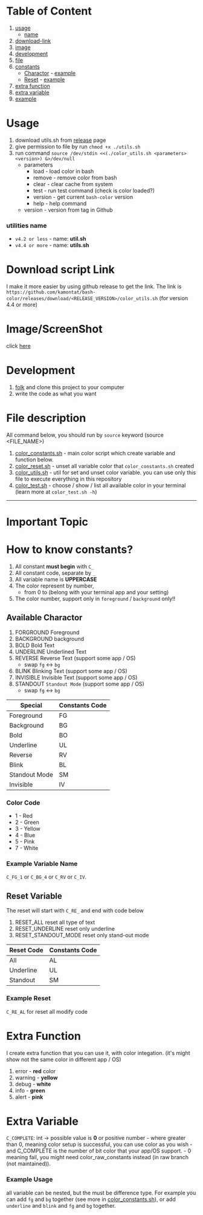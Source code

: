 # Table of Content
1. [usage](#usage)
    - [name](#utilities-name)
2. [download-link](#download-script-link)
3. [image](#imagescreenshot)
4. [development](#development)
5. [file](#file-description)
6. [constants](#how-to-know-constants)
    - [Charactor](#available-charactor) - [example](#example-variable-name)
    - [Reset](#reset-variable) - [example](#example-reset)
7. [extra function](#extra-function)
8. [extra variable](#extra-variable)
9. [example](#example-usage)


# Usage
1. download utils.sh from [release](https://github.com/kamontat/bash-color/releases) page
2. give permission to file by run `chmod +x ./utils.sh`
3. run command `source /dev/stdin <<(./color_utils.sh <parameters> <version>) &>/dev/null`
    - parameters 
        - load    - load color in bash
        - remove  - remove color from bash
        - clear   - clear cache from system
        - test    - run test command (check is color loaded?)
        - version - get current `bash-color` version
        - help    - help command
    - version - version from tag in Github
    
### utilities name
- `v4.2 or less` - name: **util.sh**
- `v4.4 or more` - name: **utils.sh**

# Download script Link
I make it more easier by using github release to get the link.
The link is `https://github.com/kamontat/bash-color/releases/download/<RELEASE_VERSION>/color_utils.sh` (for version 4.4 or more)

# Image/ScreenShot
click [here](./images)

# Development
1. [folk](https://github.com/kamontat/bash-color/edit/master/README.md#fork-destination-box) and clone this project to your computer
2. write the code as what you want

# File description
All command below, you should run by `source` keyword (source <FILE_NAME>)
1. [color_constants.sh](./color_constants.sh) - main color script which create variable and function below.
2. [color_reset.sh](./color_reset.sh) - unset all variable color that `color_constants.sh` created
3. [color_utils.sh](./color_utils.sh) - util for set and unset color variable. you can use only this file to execute everything in this repository
4. [color_test.sh](./color_test.sh) - choose / show / list all available color in your terminal (learn more at `color_test.sh -h`)

--------------
# Important Topic
    
# How to know constants?
1. All constant **must begin** with `C_`
2. All constant code, separate by `_`
3. All variable name is **UPPERCASE**
4. The color represent by number, 
    - from 0 to (belong with your terminal app and your setting)
5. The color number, support only in `foreground` / `background` only!!

## Available Charactor
1. FORGROUND            Foreground
2. BACKGROUND           background
3. BOLD                 Bold Text
4. UNDERLINE            Underlined Text
5. REVERSE              Reverse Text (support some app / OS)
    - swap `fg` <-> `bg`
6. BLINK                Blinking Text (support some app / OS)
7. INVISIBLE            Invisible Text (support some app / OS)
8. STANDOUT             `Standout Mode` (support some app / OS)
    - swap `fg` <-> `bg`

|Special       |Constants Code|
|--------------|--------------|
|Foreground    |FG            |
|Background    |BG            |
|Bold          |BO            |
|Underline     |UL            |
|Reverse       |RV            |
|Blink         |BL            |
|Standout Mode |SM            |
|Invisible     |IV            |

### Color Code
- 1 - Red
- 2 - Green 
- 3 - Yellow 
- 4 - Blue 
- 5 - Pink 
- 7 - White  

### Example Variable Name
`C_FG_1` or `C_BG_4` or `C_RV` or `C_IV`.

## Reset Variable
The reset will start with `C_RE_` and end with code below
1. RESET_ALL            reset all type of text
2. RESET_UNDERLINE      reset only underline
3. RESET_STANDOUT_MODE  reset only stand-out mode 

|Reset Code    |Constants Code|
|--------------|--------------|
|All           |AL            |
|Underline     |UL            |
|Standout      |SM            |

### Example Reset
`C_RE_AL` for reset all modify code

# Extra Function
I create extra function that you can use it, with color integation. (it's might show not the same color in different app / OS)
1. error - **red** color
2. warning - **yellow**
3. debug - **white**
4. info - **green**
5. alert - **pink**

# Extra Variable
`C_COMPLETE`: int -> possible value is **0** or positive number
    - where greater than 0, meaning color setup is successful, you can use color as you wish
        - and C_COMPLETE is the number of bit color that your app/OS support.
    - 0 meaning fail, you might need color_raw_constants instead (in raw branch (not maintained)).

### Example Usage
all variable can be nested, but the must be difference type. For example you can add `fg` and `bg` together (see more in [color_constants.sh](https://github.com/kamontat/bash-color/blob/4b2f7f29940b8001d1d2aca1f8e5b84262e44144/color_constants.sh#L159-L169)), or add `underline` and `blink` and `fg` and `bg` together.
